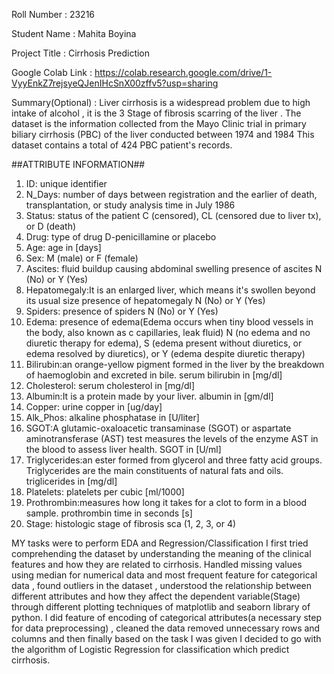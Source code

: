 Roll Number       :   23216

Student Name      :  Mahita Boyina

Project Title     :   Cirrhosis Prediction

Google Colab Link : https://colab.research.google.com/drive/1-VyyEnkZ7rejsyeQJenIHcSnX00zffv5?usp=sharing 

Summary(Optional) : Liver cirrhosis is a widespread problem due to high intake of alcohol , it is the 3 Stage of fibrosis 
scarring of the liver . The dataset is the information collected from the Mayo Clinic
trial in primary biliary cirrhosis (PBC) of the liver conducted between 1974 and 1984
This dataset contains a total of 424 PBC patient's records.

##ATTRIBUTE INFORMATION##
1) ID: unique identifier
2) N_Days: number of days between registration and the earlier of death, transplantation, or study analysis time in July 1986
3) Status: status of the patient C (censored), CL (censored due to liver tx), or D (death)
4) Drug: type of drug D-penicillamine or placebo
5) Age: age in [days]
6) Sex: M (male) or F (female)
7) Ascites: fluid buildup causing abdominal swelling
 presence of ascites N (No) or Y (Yes)
9) Hepatomegaly:It is an enlarged liver, which means it's swollen beyond its usual size
   presence of hepatomegaly N (No) or Y (Yes)
11) Spiders: presence of spiders N (No) or Y (Yes)
12) Edema: presence of edema(Edema occurs when tiny blood vessels in the body, also known as c 
    capillaries, leak fluid)
    N (no edema and no diuretic therapy for edema), S (edema present 
    without diuretics, or edema resolved by diuretics),
    or Y (edema despite diuretic therapy)
13) Bilirubin:an orange-yellow pigment formed in the liver by the breakdown of haemoglobin and 
    excreted in bile.
    serum bilirubin in [mg/dl]
15) Cholesterol: serum cholesterol in [mg/dl]
16) Albumin:It is a protein made by your liver.
    albumin in [gm/dl]
18) Copper: urine copper in [ug/day]
19) Alk_Phos: alkaline phosphatase in [U/liter]
20) SGOT:A glutamic-oxaloacetic transaminase (SGOT) or aspartate aminotransferase (AST) test 
    measures the levels of the enzyme AST in the blood to assess liver health.
  SGOT in [U/ml]
22) Triglycerides:an ester formed from glycerol and three fatty acid groups. Triglycerides are 
    the main constituents of natural fats and oils.
     triglicerides in [mg/dl]
24) Platelets: platelets per cubic [ml/1000]
25) Prothrombin:measures how long it takes for a clot to form in a blood sample. 
    prothrombin time in seconds [s]
27) Stage: histologic stage of fibrosis sca (1, 2, 3, or 4)

MY tasks were to perform EDA and Regression/Classification
I first tried comprehending the dataset by understanding the meaning of the clinical features and how they are related to cirrhosis. Handled missing values using median for 
numerical data and most frequent feature for categorical data , found outliers in the dataset , understood the relationship between different attributes and how they affect the 
dependent variable(Stage) through different plotting techniques of matplotlib and seaborn library of python.
I did feature of encoding of categorical attributes(a necessary step for data preprocessing) , cleaned the data removed unnecessary rows and columns and then finally based on the
task I was given I decided to go with the algorithm of Logistic Regression for classification which predict cirrhosis.
